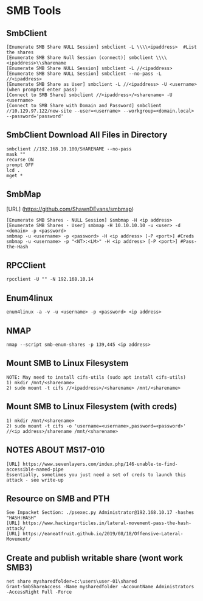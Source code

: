 # SMB Tools

## SmbClient
```
[Enumerate SMB Share NULL Session] smbclient -L \\\\<ipaddress>  #List the shares
[Enumerate SMB Share Null Session (connect)] smbclient \\\\<ipaddress>\\sharename
[Enumerate SMB Share NULL Session] smbclient -L //<ipaddress>
[Enumerate SMB Share NULL Session] smbclient --no-pass -L //<ipaddress>
[Enumerate SMB Share as User] smbclient -L //<ipaddress> -U <username> (when prompted enter pass)
[Connect to SMB Share] smbclient //<ipaddress>/<sharename> -U <username>
[Connect to SMB Share with Domain and Password] smbclient //10.129.97.122/new-site --user=<username> --workgroup=<domain.local> --password='password'
```

## SmbClient Download All Files in Directory
```
smbclient //192.168.10.100/SHARENAME --no-pass
mask ""
recurse ON
prompt OFF
lcd .
mget *
```

## SmbMap
[URL] (https://github.com/ShawnDEvans/smbmap)
```
[Enumerate SMB Shares - NULL Session] $smbmap -H <ip address>
[Enumerate SMB Shares - User] smbmap -H 10.10.10.10 -u <user> -d <domain> -p <password>
smbmap -u <username> -p <password> -H <ip address> [-P <port>] #Creds
smbmap -u <username> -p "<NT>:<LM>" -H <ip address> [-P <port>] #Pass-the-Hash
```

## RPCClient
```
rpcclient -U "" -N 192.168.10.14
```

## Enum4linux
```
enum4linux -a -v -u <username> -p <password> <ip address>
```

## NMAP
```
nmap --script smb-enum-shares -p 139,445 <ip address>
```

## Mount SMB to Linux Filesystem
```
NOTE: May need to install cifs-utils (sudo apt install cifs-utils)
1) mkdir /mnt/<sharename>
2) sudo mount -t cifs //<ipaddress>/<sharename> /mnt/<sharename>
```

## Mount SMB to Linux Filesystem (with creds)
```
1) mkdir /mnt/<sharename>
2) sudo mount -t cifs -o 'username=<username>,password=<password>' //<ip address>/sharename /mnt/<sharename>
```

## NOTES ABOUT MS17-010
```
[URL] https://www.sevenlayers.com/index.php/146-unable-to-find-accessible-named-pipe
Essentially, sometimes you just need a set of creds to launch this attack - see write-up
```

## Resource on SMB and PTH
```
See Impacket Section: ./psexec.py Administrator@192.168.10.17 -hashes "HASH:HASH"
[URL] https://www.hackingarticles.in/lateral-movement-pass-the-hash-attack/
[URL] https://eaneatfruit.github.io/2019/08/18/Offensive-Lateral-Movement/
```

## Create and publish writable share (wont work SMB3)
```
net share mysharedfolder=c:\users\user-01\shared
Grant-SmbShareAccess -Name mysharedfolder -AccountName Administrators -AccessRight Full -Force
```